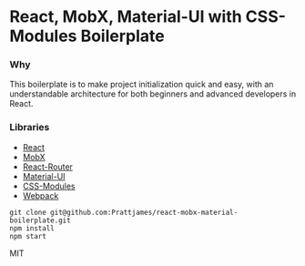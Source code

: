 # React, MobX, Material-UI with CSS-Modules Boilerplate

### Why

This boilerplate is to make project initialization quick and easy,
with an understandable architecture for both beginners and advanced
developers in React.

### Libraries

- [React](https://github.com/facebook/react)
- [MobX](https://github.com/mobxjs/mobx)
- [React-Router](https://github.com/ReactTraining/react-router)
- [Material-UI](https://github.com/callemall/material-ui)
- [CSS-Modules](https://github.com/css-modules/css-modules)
- [Webpack](https://github.com/webpack/webpack)

```
git clone git@github.com:Prattjames/react-mobx-material-boilerplate.git
npm install
npm start
```

MIT
